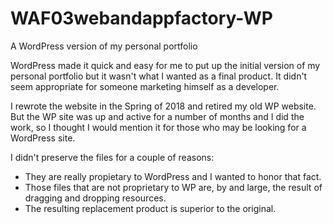 # WAF03webandappfactory-WP
A WordPress version of my personal portfolio

WordPress made it quick and easy for me to put up the initial version of my personal portfolio but it wasn't what I wanted as a final product. It didn't seem appropriate for someone marketing himself as a developer.

I rewrote the website in the Spring of 2018 and retired my old WP website. But the WP site was up and active for a number of months and I did the work, so I thought I would mention it for those who may be looking for a WordPress site.

I didn't preserve the files for a couple of reasons:
 * They are really propietary to WordPress and I wanted to honor that fact.
 * Those files that are not proprietary to WP are, by and large, the result of dragging and dropping resources.
 * The resulting replacement product is superior to the original.
